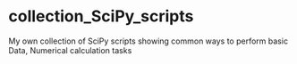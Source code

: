 # collection_SciPy_scripts
My own collection of SciPy scripts showing common ways to perform basic Data, Numerical calculation tasks
